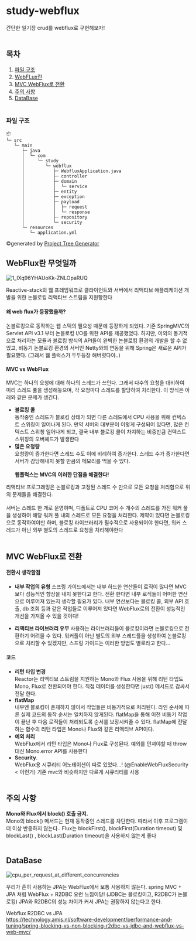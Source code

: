 # study-webflux
간단한 일기장 crud를 webflux로 구현해보자!
<br/></br>

## 목차

1. [파일 구조](#파일-구조)
2. [WebFLux란](#WebFlux란-무엇일까)
3. [MVC WebFlux로 전환](#MVC-WebFlux로-전환)
4. [주의 사항](#주의-사항)
5. [DataBase](#DataBase)
<br/></br>
### 파일 구조

```
📦
└─ src
   └─ main
      ├─ java
      │  └─ com
      │     └─ study
      │        └─ webflux
      │           ├─ WebfluxApplication.java
      │           ├─ controller
      │           ├─ domain
      │           │  └─ service
      │           ├─ entity
      │           ├─ exception
      │           ├─ payload
      │           │  ├─ request
      │           │  └─ response
      │           ├─ repository
      │           └─ security
      └─ resources
         └─ application.yml		
```
©generated by [Project Tree Generator](https://woochanleee.github.io/project-tree-generator)

## WebFlux란 무엇일까
![1_IXq96YHAUoKk-ZNLOpaRUQ](https://user-images.githubusercontent.com/66578746/199632514-ff81d134-f5e0-46d5-adc6-6be168c01b34.png)

Reactive-stack의 웹 프레임워크로 클라이언트와 서버에서 리액티브 애플리케이션 개발을 위한 논블로킹 리액티브 스트림을 지원항한다              

#### 왜 web flux가 등장했을까?
 논블로킹으로 동작하는 웹 스택의 필요성 때문에 등장하게 되었다. 기존 SpringMVC의 Servlet API v3.1 부터 논블로킹 I/O를 위한 API를 제공했었다. 하지만, 이외의 동기적으로 처리하는 모듈과 블로킹 방식의 API들이 완벽한 논블로킹 환경의 개발을 할 수 없었고, 비동기 논블로킹 환경의 서버인 Netty와의 연동을 위해 Spring은 새로운 API가 필요했다. (그래서 웹 플럭스가 두두등장 해버렷다아..)    

#### MVC vs WebFlux      
MVC는 하나의 요청에 대해 하나의 스레드가 쓰인다. 그래서 다수의 요청을 대비하여 미리 스레드 풀을 생성해놓으며, 각 요청마다 스레드를 할당하여 처리한다. 
이 방식은 아래와 같은 문제가 생긴다.
- **블로킹 콜**          
동작중인 스레드가 블로킹 상태가 되면 다른 스레드에서 CPU 사용을 위해 컨텍스트 스위칭이 일어나게 된다. 만약 서버의 대부분이 이렇게 구성되어 있다면, 많은 컨텍스트 스위칭 일어나게 되고, 결국 내부 블로킹 콜이 차지하는 비중만큼 컨텍스트 스위칭의 오버헤드가 발생한다
- **많은 요청량**         
요청량이 증가한다면 스레드 수도 이에 비례하여 증가한다. 스레드 수가 증가한다면 서버가 감당해내지 못할 만큼의 메모리를 먹을 수 있다.
<br/></br>
**웹플럭스는 MVC의 이러한 단점을 해결한다!**

리액티브 프로그래밍은 논블로킹과 고정된 스레드 수 만으로 모든 요청을 처리함으로 위의 문제들을 해결한다.<br/>       
서버는 스레드 한 개로 운영하며, 디폴트로 CPU 코어 수 개수의 스레드를 가진 워커 풀을 생성하여 해당 워커 풀 내의 스레드로 모든 요청을 처리한다. 제약이 있다면 논블로킹으로 동작하여야만 하며, 블로킹 라이브러리가 필수적으로 사용되어야 한다면, 워커 스레드가 아닌 외부 별도의 스레드로 요청을 처리해야한다
<br/></br>

## MVC WebFlux로 전환
#### 전환시 생각할점
- **내부 작업의 유형**
스프링 가이드에서는 내부 하드한 연산들이 로직이 많다면 MVC보다 성능적인 향상을 내지 못한다고 한다. 전환 한다면 내부 로직들이 어떠한 연산으로 이루어져 있는지 생각할 필요가 있다. 내부 연산보다는 블로킹 콜,  외부 API 호출, db 조회 등과 같은 작업들로 이루어져 있다면 WebFlux로의 전환이 성능적인 개선을 가져올 수 있을 것이다!

- **리액티브 라이브러리 유무**
사용하는 라이브러리들이 블로킹이라면 논블로킹으로 전환하기 어려울 수 있다. 워커풀이 아닌 별도의 외부 스레드풀을 생성하여 논블로킹으로 처리할 수 있겠지만, 스프링 가이드는 이러한 방법도 별로라고 한다...

#### 코드
- **리턴 타입 변경**                         
Reactor는 리액티브 스트림을 지원하는 Mono와 Flux 사용을 위해 리턴 타입도 Mono, Flux로 전환되어야 한다. 직접 데이터를 생성한다면 just() 메서드로 감싸서 전달 한다.
- **flatMap**           
내부엔 블로킹이 존재하지 않아서 작업들은 비동기적으로 처리된다. 라인 순서에 따른 실제 코드의 동작 순서는 일치하지 않게된다. flatMap을 통해 이전 비동기 작업이 끝난 후 다음 로직들이 처리되도록 순서를 보장시켜줄 수 있다. flatMap에 전달하는 함수의 리턴 타입은 Mono나 Flux와 같은 리액티브 API이다.
- **예외 처리**           
WebFlux에서 리턴 타입은 Mono나 Flux로 구성된다. 예외를 던져야할 때 throw 대신 Mono.error API를 사용한다
- **Security**.   
WebFlux용 시큐리티 어노테이션이 따로 있었다...! (@EnableWebFluxSecurity < 이런거) 기존 mvc와 비슷하지만 다르게 시큐리티를 사용
<br/></br>

## 주의 사항
**Mono와 Flux에서 block() 호출 금지.**     
Mono의 block() 메서드는 현재 동작중인 스레드를 차단한다. 따라서 이후 프로그램이 더 이상 반응하지 않는다..
Flux는 blockFirst(), blockFirst(Duration timeout) 및 blockLast() , blockLast(Duration timeout)을 사용하지 않는게 좋다
<br/></br>

## DataBase
![cpu_per_request_at_different_concurrencies](https://user-images.githubusercontent.com/66578746/199632706-dccb60ce-9aa6-4b71-ac22-eece17aac212.png)

우리가 흔히 사용하는 JPA는 WebFlux에서 보통 사용하지 않는다. spring MVC + JPA 처럼 WebFlux + R2DBC 요런 느낌이당! (JDBC는 블로킹이고, R2DBC가 논블로킹) JPA와 R2DBC의 성능 차이가 커서 JPA는 권장하지 않는다고 한다.<br/>

Webflux R2DBC vs JPA <br/>  https://technology.amis.nl/software-development/performance-and-tuning/spring-blocking-vs-non-blocking-r2dbc-vs-jdbc-and-webflux-vs-web-mvc/
